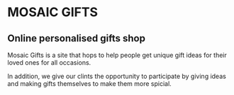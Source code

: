 # MOSAIC GIFTS

## Online personalised gifts shop

Mosaic Gifts is a site that hops to help people get unique gift ideas for their loved ones for all occasions.

In addition, we give our clints the opportunity to participate by giving ideas and making gifts themselves to make them more spicial.